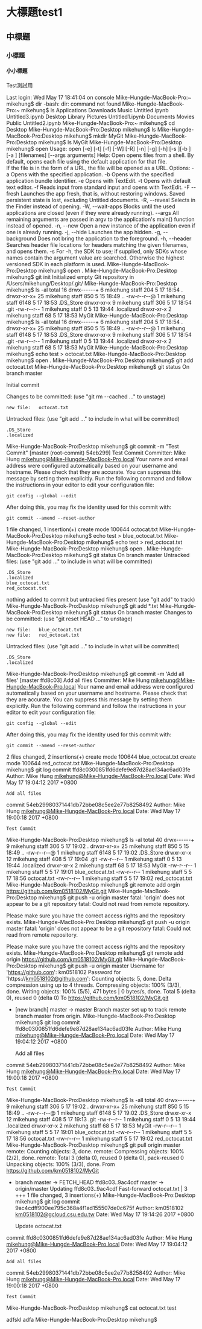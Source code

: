 # 大標題test1

## 中標題

### 小標題

#### 小小標題

Test測試用

Last login: Wed May 17 18:41:04 on console
Mike-Hungde-MacBook-Pro:~ mikehung$ dir
-bash: dir: command not found
Mike-Hungde-MacBook-Pro:~ mikehung$ ls
Applications	Downloads	Music		Untitled.ipynb	Untitled3.ipynb
Desktop		Library		Pictures	Untitled1.ipynb
Documents	Movies		Public		Untitled2.ipynb
Mike-Hungde-MacBook-Pro:~ mikehung$ cd Desktop
Mike-Hungde-MacBook-Pro:Desktop mikehung$ ls
Mike-Hungde-MacBook-Pro:Desktop mikehung$ mkdir MyGit
Mike-Hungde-MacBook-Pro:Desktop mikehung$ ls
MyGit
Mike-Hungde-MacBook-Pro:Desktop mikehung$ open
Usage: open [-e] [-t] [-f] [-W] [-R] [-n] [-g] [-h] [-s <partial SDK name>][-b <bundle identifier>] [-a <application>] [filenames] [--args arguments]
Help: Open opens files from a shell.
      By default, opens each file using the default application for that file.  
      If the file is in the form of a URL, the file will be opened as a URL.
Options: 
      -a                Opens with the specified application.
      -b                Opens with the specified application bundle identifier.
      -e                Opens with TextEdit.
      -t                Opens with default text editor.
      -f                Reads input from standard input and opens with TextEdit.
      -F  --fresh       Launches the app fresh, that is, without restoring windows. Saved persistent state is lost, excluding Untitled documents.
      -R, --reveal      Selects in the Finder instead of opening.
      -W, --wait-apps   Blocks until the used applications are closed (even if they were already running).
          --args        All remaining arguments are passed in argv to the application's main() function instead of opened.
      -n, --new         Open a new instance of the application even if one is already running.
      -j, --hide        Launches the app hidden.
      -g, --background  Does not bring the application to the foreground.
      -h, --header      Searches header file locations for headers matching the given filenames, and opens them.
      -s                For -h, the SDK to use; if supplied, only SDKs whose names contain the argument value are searched.
                        Otherwise the highest versioned SDK in each platform is used.
Mike-Hungde-MacBook-Pro:Desktop mikehung$ open .
Mike-Hungde-MacBook-Pro:Desktop mikehung$ git init
Initialized empty Git repository in /Users/mikehung/Desktop/.git/
Mike-Hungde-MacBook-Pro:Desktop mikehung$ ls -al
total 16
drwx------+  6 mikehung  staff   204  5 17 18:54 .
drwxr-xr-x+ 25 mikehung  staff   850  5 15 18:49 ..
-rw-r--r--@  1 mikehung  staff  6148  5 17 18:53 .DS_Store
drwxr-xr-x   9 mikehung  staff   306  5 17 18:54 .git
-rw-r--r--   1 mikehung  staff     0  5 13 19:44 .localized
drwxr-xr-x   2 mikehung  staff    68  5 17 18:53 MyGit
Mike-Hungde-MacBook-Pro:Desktop mikehung$ ls -al
total 16
drwx------+  6 mikehung  staff   204  5 17 18:54 .
drwxr-xr-x+ 25 mikehung  staff   850  5 15 18:49 ..
-rw-r--r--@  1 mikehung  staff  6148  5 17 18:53 .DS_Store
drwxr-xr-x   9 mikehung  staff   306  5 17 18:54 .git
-rw-r--r--   1 mikehung  staff     0  5 13 19:44 .localized
drwxr-xr-x   2 mikehung  staff    68  5 17 18:53 MyGit
Mike-Hungde-MacBook-Pro:Desktop mikehung$ echo test > octocat.txt
Mike-Hungde-MacBook-Pro:Desktop mikehung$ open .
Mike-Hungde-MacBook-Pro:Desktop mikehung$ git add octocat.txt
Mike-Hungde-MacBook-Pro:Desktop mikehung$ git status
On branch master

Initial commit

Changes to be committed:
  (use "git rm --cached <file>..." to unstage)

	new file:   octocat.txt

Untracked files:
  (use "git add <file>..." to include in what will be committed)

	.DS_Store
	.localized

Mike-Hungde-MacBook-Pro:Desktop mikehung$ git commit -m "Test Commit"
[master (root-commit) 54eb299] Test Commit
 Committer: Mike Hung <mikehung@Mike-Hungde-MacBook-Pro.local>
Your name and email address were configured automatically based
on your username and hostname. Please check that they are accurate.
You can suppress this message by setting them explicitly. Run the
following command and follow the instructions in your editor to edit
your configuration file:

    git config --global --edit

After doing this, you may fix the identity used for this commit with:

    git commit --amend --reset-author

 1 file changed, 1 insertion(+)
 create mode 100644 octocat.txt
Mike-Hungde-MacBook-Pro:Desktop mikehung$ echo test > blue_octocat.txt
Mike-Hungde-MacBook-Pro:Desktop mikehung$ echo test > red_octocat.txt
Mike-Hungde-MacBook-Pro:Desktop mikehung$ open .
Mike-Hungde-MacBook-Pro:Desktop mikehung$ git status
On branch master
Untracked files:
  (use "git add <file>..." to include in what will be committed)

	.DS_Store
	.localized
	blue_octocat.txt
	red_octocat.txt

nothing added to commit but untracked files present (use "git add" to track)
Mike-Hungde-MacBook-Pro:Desktop mikehung$ git add *.txt
Mike-Hungde-MacBook-Pro:Desktop mikehung$ git status
On branch master
Changes to be committed:
  (use "git reset HEAD <file>..." to unstage)

	new file:   blue_octocat.txt
	new file:   red_octocat.txt

Untracked files:
  (use "git add <file>..." to include in what will be committed)

	.DS_Store
	.localized

Mike-Hungde-MacBook-Pro:Desktop mikehung$ git commit -m 'Add all files'
[master ffd8c03] Add all files
 Committer: Mike Hung <mikehung@Mike-Hungde-MacBook-Pro.local>
Your name and email address were configured automatically based
on your username and hostname. Please check that they are accurate.
You can suppress this message by setting them explicitly. Run the
following command and follow the instructions in your editor to edit
your configuration file:

    git config --global --edit

After doing this, you may fix the identity used for this commit with:

    git commit --amend --reset-author

 2 files changed, 2 insertions(+)
 create mode 100644 blue_octocat.txt
 create mode 100644 red_octocat.txt
Mike-Hungde-MacBook-Pro:Desktop mikehung$ git log
commit ffd8c0300851fd6defe9e87d28ae134ac6ad03fe
Author: Mike Hung <mikehung@Mike-Hungde-MacBook-Pro.local>
Date:   Wed May 17 19:04:12 2017 +0800

    Add all files

commit 54eb29980371441db72bbe08c5ee2e77b8258492
Author: Mike Hung <mikehung@Mike-Hungde-MacBook-Pro.local>
Date:   Wed May 17 19:00:18 2017 +0800

    Test Commit
Mike-Hungde-MacBook-Pro:Desktop mikehung$ ls -al
total 40
drwx------+  9 mikehung  staff   306  5 17 19:02 .
drwxr-xr-x+ 25 mikehung  staff   850  5 15 18:49 ..
-rw-r--r--@  1 mikehung  staff  6148  5 17 19:02 .DS_Store
drwxr-xr-x  12 mikehung  staff   408  5 17 19:04 .git
-rw-r--r--   1 mikehung  staff     0  5 13 19:44 .localized
drwxr-xr-x   2 mikehung  staff    68  5 17 18:53 MyGit
-rw-r--r--   1 mikehung  staff     5  5 17 19:01 blue_octocat.txt
-rw-r--r--   1 mikehung  staff     5  5 17 18:56 octocat.txt
-rw-r--r--   1 mikehung  staff     5  5 17 19:02 red_octocat.txt
Mike-Hungde-MacBook-Pro:Desktop mikehung$ git remote add orgin https://github.com/km0518102/MyGit.git
Mike-Hungde-MacBook-Pro:Desktop mikehung$ git push -u origin master
fatal: 'origin' does not appear to be a git repository
fatal: Could not read from remote repository.

Please make sure you have the correct access rights
and the repository exists.
Mike-Hungde-MacBook-Pro:Desktop mikehung$ git push -u origin master
fatal: 'origin' does not appear to be a git repository
fatal: Could not read from remote repository.

Please make sure you have the correct access rights
and the repository exists.
Mike-Hungde-MacBook-Pro:Desktop mikehung$ git remote add origin https://github.com/km0518102/MyGit.git
Mike-Hungde-MacBook-Pro:Desktop mikehung$ git push -u origin master
Username for 'https://github.com': km0518102
Password for 'https://km0518102@github.com': 
Counting objects: 5, done.
Delta compression using up to 4 threads.
Compressing objects: 100% (3/3), done.
Writing objects: 100% (5/5), 471 bytes | 0 bytes/s, done.
Total 5 (delta 0), reused 0 (delta 0)
To https://github.com/km0518102/MyGit.git
 * [new branch]      master -> master
Branch master set up to track remote branch master from origin.
Mike-Hungde-MacBook-Pro:Desktop mikehung$ git log
commit ffd8c0300851fd6defe9e87d28ae134ac6ad03fe
Author: Mike Hung <mikehung@Mike-Hungde-MacBook-Pro.local>
Date:   Wed May 17 19:04:12 2017 +0800

    Add all files

commit 54eb29980371441db72bbe08c5ee2e77b8258492
Author: Mike Hung <mikehung@Mike-Hungde-MacBook-Pro.local>
Date:   Wed May 17 19:00:18 2017 +0800

    Test Commit
Mike-Hungde-MacBook-Pro:Desktop mikehung$ ls -all
total 40
drwx------+  9 mikehung  staff   306  5 17 19:02 .
drwxr-xr-x+ 25 mikehung  staff   850  5 15 18:49 ..
-rw-r--r--@  1 mikehung  staff  6148  5 17 19:02 .DS_Store
drwxr-xr-x  12 mikehung  staff   408  5 17 19:13 .git
-rw-r--r--   1 mikehung  staff     0  5 13 19:44 .localized
drwxr-xr-x   2 mikehung  staff    68  5 17 18:53 MyGit
-rw-r--r--   1 mikehung  staff     5  5 17 19:01 blue_octocat.txt
-rw-r--r--   1 mikehung  staff     5  5 17 18:56 octocat.txt
-rw-r--r--   1 mikehung  staff     5  5 17 19:02 red_octocat.txt
Mike-Hungde-MacBook-Pro:Desktop mikehung$ git pull origin master
remote: Counting objects: 3, done.
remote: Compressing objects: 100% (2/2), done.
remote: Total 3 (delta 0), reused 0 (delta 0), pack-reused 0
Unpacking objects: 100% (3/3), done.
From https://github.com/km0518102/MyGit
 * branch            master     -> FETCH_HEAD
   ffd8c03..9ac4cdf  master     -> origin/master
Updating ffd8c03..9ac4cdf
Fast-forward
 octocat.txt | 3 +++
 1 file changed, 3 insertions(+)
Mike-Hungde-MacBook-Pro:Desktop mikehung$ git log
commit 9ac4cdff900ee795c368a4f1ad155507de0c675f
Author: km0518102 <km0518102@gcloud.csu.edu.tw>
Date:   Wed May 17 19:14:26 2017 +0800

    Update octocat.txt

commit ffd8c0300851fd6defe9e87d28ae134ac6ad03fe
Author: Mike Hung <mikehung@Mike-Hungde-MacBook-Pro.local>
Date:   Wed May 17 19:04:12 2017 +0800

    Add all files

commit 54eb29980371441db72bbe08c5ee2e77b8258492
Author: Mike Hung <mikehung@Mike-Hungde-MacBook-Pro.local>
Date:   Wed May 17 19:00:18 2017 +0800

    Test Commit
Mike-Hungde-MacBook-Pro:Desktop mikehung$ cat octocat.txt
test

adfskl
adfa
Mike-Hungde-MacBook-Pro:Desktop mikehung$ 
